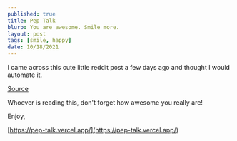 ```yaml
---
published: true
title: Pep Talk
blurb: You are awesome. Smile more.
layout: post
tags: [smile, happy]
date: 10/18/2021
---
```


I came across this cute little reddit post a few days ago and thought I would automate it.

[Source](https://www.reddit.com/r/coolguides/comments/qacund/handy_pep_talk_guide/)

Whoever is reading this, don't forget how awesome you really are!

Enjoy,

[https://pep-talk.vercel.app/](https://pep-talk.vercel.app/)
